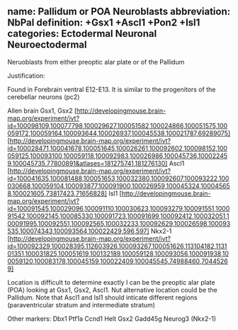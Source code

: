 name: Pallidum or POA Neuroblasts
abbreviation: NbPal
definition: +Gsx1 +Ascl1 +Pon2 +Isl1
categories: Ectodermal Neuronal Neuroectodermal
---

Neruoblasts from either preoptic alar plate or of the Pallidum

Justification:

Found in Forebrain ventral E12-E13. It is similar to the progenitors of the cerebellar neurons (pc2)

Allen brain
Gsx1, Gsx2
[http://developingmouse.brain-map.org/experiment/ivt?id=100098109,100077798,100029627,100051582,100024866,100051575,100059172,100059164,100093644,100026937,100045538,100021787,69289075]
[http://developingmouse.brain-map.org/experiment/ivt?id=100028471,100041678,100051645,100026261,100092602,100098152,100059125,100093100,100059118,100092983,100026986,100045736,100022459,100045735,77800891&atlases=181275741,181276130]
Ascl1
[http://developingmouse.brain-map.org/experiment/ivt?id=100041635,100081488,100051653,100032380,100092607,100093222,100030668,100059104,100093877,100091900,100026959,100045324,100045658,100021605,73817423,71656828]
Isl1
[http://developingmouse.brain-map.org/experiment/ivt?id=100091545,100029096,100091110,100030623,100093279,100091551,100091542,100092145,100085330,100091723,100091699,100092412,100032051,100091995,100092551,100092565,100032233,100092629,100026598,100093535,100074343,100093564,100022429,596,597]
Nkx2-1
[http://developingmouse.brain-map.org/experiment/ivt?id=100092329,100028395,112603926,100093267,100051626,113104182,113101351,100031825,100051619,100132189,100059128,100093056,100091938,100059120,100083178,100045159,100022409,100045545,74988460,70445269]

Location is difficult to determine exactly
I can be the preoptic alar plate (POA) looking at Gsx1, Gsx2, Ascl1.
Nut alternative location could be the Pallidum.
Note that Ascl1 and Isl1 should inticate different regions (paraventricular stratum and intermediate stratum)


Other markers:
Dbx1
Ptf1a
Ccnd1
Helt
Gsx2
Gadd45g
Neurog3
(Nkx2-1)